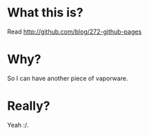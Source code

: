 What this is?
=============

Read http://github.com/blog/272-github-pages

Why?
====

So I can have another piece of vaporware.

Really?
=======

Yeah :/.
